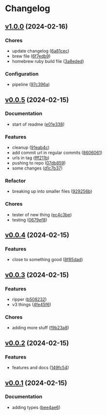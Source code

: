 # Changelog

## [v1.0.0](https://github.com/richard-egeli/gochangelog/branches/compare/v1.0.0%0DHEAD) (2024-02-16)

### Chores

- update changelog ([6a81cec](https://github.com/richard-egeli/gochangelog/commit/6a81cec0b6cfe54d69bf0c5c010a3b70df408a75))
- brew file ([6f7edb9](https://github.com/richard-egeli/gochangelog/commit/6f7edb9f6d47ba37955e8079fa12832cce51acf1))
- homebrew ruby build file ([3a8eded](https://github.com/richard-egeli/gochangelog/commit/3a8ededeeead48b2b8f4dfaf3e39f1916457c71d))

### Configuration

- pipeline ([97c396a](https://github.com/richard-egeli/gochangelog/commit/97c396a65b9728eeb47047b44097ece891520040))

## [v0.0.5](https://github.com/richard-egeli/gochangelog/branches/compare/v0.0.5%0Dv1.0.0) (2024-02-15)

### Documentation

- start of readme ([e01e338](https://github.com/richard-egeli/gochangelog/commit/e01e3387c711e6bbbe719fc103d17636cd611d66))

### Features

- cleanup ([91eab4c](https://github.com/richard-egeli/gochangelog/commit/91eab4ca944f7881e1ad7e1b7d5d046612e52552))
- add commit url in regular commits ([8606061](https://github.com/richard-egeli/gochangelog/commit/86060614101f49a688b60baa70016b78d28a2140))
- urls in tag ([fff211b](https://github.com/richard-egeli/gochangelog/commit/fff211b3fc283505531fe4cbf07b3ab7f92482cf))
- pushing to repo ([07db859](https://github.com/richard-egeli/gochangelog/commit/07db8591bca741b09df4945874853347be6ef371))
- some changes ([d1c7b37](https://github.com/richard-egeli/gochangelog/commit/d1c7b373f46e93168326a159e7c76dcef0f959b5))

### Refactor

- breaking up into smaller files ([929256b](https://github.com/richard-egeli/gochangelog/commit/929256b86e401ffbfaeb4e03f4295902b66fa683))

### Chores

- tester of new thing ([ec4c3be](https://github.com/richard-egeli/gochangelog/commit/ec4c3be4ae7df9415b3f6161efdaa6e9ee6f61d3))
- testing ([0679ef8](https://github.com/richard-egeli/gochangelog/commit/0679ef85c14076584d91519fdd892b0ab5b307e0))

## [v0.0.4](https://github.com/richard-egeli/gochangelog/branches/compare/v0.0.4%0Dv0.0.5) (2024-02-15)

### Features

- close to something good ([8f85dad](https://github.com/richard-egeli/gochangelog/commit/8f85dad7555360703655146673d6fab93b0931ff))

## [v0.0.3](https://github.com/richard-egeli/gochangelog/branches/compare/v0.0.3%0Dv0.0.4) (2024-02-15)

### Features

- ripper ([b508232](https://github.com/richard-egeli/gochangelog/commit/b5082323c5ead2d364b52794eaa99cf7e940059e))
- v3 things ([4fe45f6](https://github.com/richard-egeli/gochangelog/commit/4fe45f6ea0b281d14f6a8a9e46bd6130f9880486))

### Chores

- adding more stuff ([f9b23a8](https://github.com/richard-egeli/gochangelog/commit/f9b23a8020b69500cea2b5f17e3749fd8899a382))

## [v0.0.2](https://github.com/richard-egeli/gochangelog/branches/compare/v0.0.2%0Dv0.0.3) (2024-02-15)

### Features

- features and docs ([149fc54](https://github.com/richard-egeli/gochangelog/commit/149fc542cc21a0d879fcd05b0f0de1db36dc56f1))

## [v0.0.1](https://github.com/richard-egeli/gochangelog/branches/compare/v0.0.1%0Dv0.0.2) (2024-02-15)

### Documentation

- adding types ([bee4ae6](https://github.com/richard-egeli/gochangelog/commit/bee4ae600d321a7533bf27fba5490d3e85b706c4))

